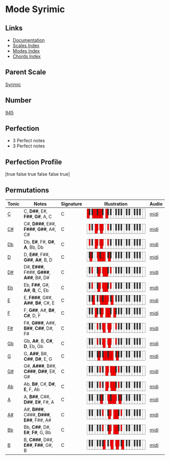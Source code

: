 # Mode Syrimic

## Links

- [Documentation](index.md)
- [Scales Index](Scales.md)
- [Modes Index](Modes.md)
- [Chords Index](Chords.md)

## Parent Scale

[Syrimic](ScaleSyrimic.md)

## Number

[945](https://ianring.com/musictheory/scales/945)

## Perfection

- 3 Perfect notes
- 3 Perfect notes

## Perfection Profile

[true false true false false true]

## Permutations

| Tonic | Notes | Signature | Illustration | Audio |
|-------|-------|-----------|--------------|-------|
| [C](ModeCNaturalSyrimic.md) | C, **D##**, E#, **F##**, **G#**, A, C | C | ![CNaturalSyrimic](ModeCNaturalSyrimic.png) | [midi](https://github.com/edipermadi/music/blob/main/docs/ModeCNaturalSyrimic.mid?raw=true) |
| [C#](ModeCSharpSyrimic.md) | C#, **D###**, E##, **F###**, **G##**, A#, C# | C | ![CSharpSyrimic](ModeCSharpSyrimic.png) | [midi](https://github.com/edipermadi/music/blob/main/docs/ModeCSharpSyrimic.mid?raw=true) |
| [Db](ModeDFlatSyrimic.md) | Db, **E#**, F#, **G#**, **A**, Bb, Db | C | ![DFlatSyrimic](ModeDFlatSyrimic.png) | [midi](https://github.com/edipermadi/music/blob/main/docs/ModeDFlatSyrimic.mid?raw=true) |
| [D](ModeDNaturalSyrimic.md) | D, **E##**, F##, **G##**, **A#**, B, D | C | ![DNaturalSyrimic](ModeDNaturalSyrimic.png) | [midi](https://github.com/edipermadi/music/blob/main/docs/ModeDNaturalSyrimic.mid?raw=true) |
| [D#](ModeDSharpSyrimic.md) | D#, **E###**, F###, **G###**, **A##**, B#, D# | C | ![DSharpSyrimic](ModeDSharpSyrimic.png) | [midi](https://github.com/edipermadi/music/blob/main/docs/ModeDSharpSyrimic.mid?raw=true) |
| [Eb](ModeEFlatSyrimic.md) | Eb, **F##**, G#, **A#**, **B**, C, Eb | C | ![EFlatSyrimic](ModeEFlatSyrimic.png) | [midi](https://github.com/edipermadi/music/blob/main/docs/ModeEFlatSyrimic.mid?raw=true) |
| [E](ModeENaturalSyrimic.md) | E, **F###**, G##, **A##**, **B#**, C#, E | C | ![ENaturalSyrimic](ModeENaturalSyrimic.png) | [midi](https://github.com/edipermadi/music/blob/main/docs/ModeENaturalSyrimic.mid?raw=true) |
| [F](ModeFNaturalSyrimic.md) | F, **G##**, A#, **B#**, **C#**, D, F | C | ![FNaturalSyrimic](ModeFNaturalSyrimic.png) | [midi](https://github.com/edipermadi/music/blob/main/docs/ModeFNaturalSyrimic.mid?raw=true) |
| [F#](ModeFSharpSyrimic.md) | F#, **G###**, A##, **B##**, **C##**, D#, F# | C | ![FSharpSyrimic](ModeFSharpSyrimic.png) | [midi](https://github.com/edipermadi/music/blob/main/docs/ModeFSharpSyrimic.mid?raw=true) |
| [Gb](ModeGFlatSyrimic.md) | Gb, **A#**, B, **C#**, **D**, Eb, Gb | C | ![GFlatSyrimic](ModeGFlatSyrimic.png) | [midi](https://github.com/edipermadi/music/blob/main/docs/ModeGFlatSyrimic.mid?raw=true) |
| [G](ModeGNaturalSyrimic.md) | G, **A##**, B#, **C##**, **D#**, E, G | C | ![GNaturalSyrimic](ModeGNaturalSyrimic.png) | [midi](https://github.com/edipermadi/music/blob/main/docs/ModeGNaturalSyrimic.mid?raw=true) |
| [G#](ModeGSharpSyrimic.md) | G#, **A###**, B##, **C###**, **D##**, E#, G# | C | ![GSharpSyrimic](ModeGSharpSyrimic.png) | [midi](https://github.com/edipermadi/music/blob/main/docs/ModeGSharpSyrimic.mid?raw=true) |
| [Ab](ModeAFlatSyrimic.md) | Ab, **B#**, C#, **D#**, **E**, F, Ab | C | ![AFlatSyrimic](ModeAFlatSyrimic.png) | [midi](https://github.com/edipermadi/music/blob/main/docs/ModeAFlatSyrimic.mid?raw=true) |
| [A](ModeANaturalSyrimic.md) | A, **B##**, C##, **D##**, **E#**, F#, A | C | ![ANaturalSyrimic](ModeANaturalSyrimic.png) | [midi](https://github.com/edipermadi/music/blob/main/docs/ModeANaturalSyrimic.mid?raw=true) |
| [A#](ModeASharpSyrimic.md) | A#, **B###**, C###, **D###**, **E##**, F##, A# | C | ![ASharpSyrimic](ModeASharpSyrimic.png) | [midi](https://github.com/edipermadi/music/blob/main/docs/ModeASharpSyrimic.mid?raw=true) |
| [Bb](ModeBFlatSyrimic.md) | Bb, **C##**, D#, **E#**, **F#**, G, Bb | C | ![BFlatSyrimic](ModeBFlatSyrimic.png) | [midi](https://github.com/edipermadi/music/blob/main/docs/ModeBFlatSyrimic.mid?raw=true) |
| [B](ModeBNaturalSyrimic.md) | B, **C###**, D##, **E##**, **F##**, G#, B | C | ![BNaturalSyrimic](ModeBNaturalSyrimic.png) | [midi](https://github.com/edipermadi/music/blob/main/docs/ModeBNaturalSyrimic.mid?raw=true) |

